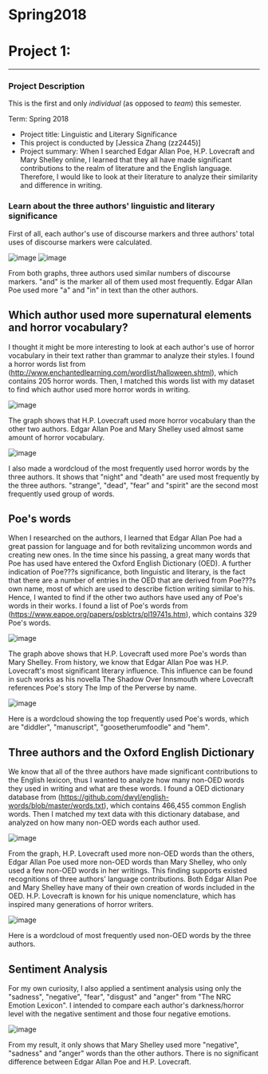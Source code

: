 # Spring2018
# Project 1:

----


### Project Description
This is the first and only *individual* (as opposed to *team*) this semester. 

Term: Spring 2018

+ Project title: Linguistic and Literary Significance
+ This project is conducted by [Jessica Zhang (zz2445)]
+ Project summary: When I searched Edgar Allan Poe, H.P. Lovecraft and Mary Shelley online, I learned that they all have made significant contributions to the realm of literature and the English language. Therefore, I would like to look at their literature to analyze their similarity and difference in writing.

### Learn about the three authors' linguistic and literary significance

First of all, each author's use of discourse markers and three authors' total uses of discourse markers were calculated.

![image](figs/ndm.png)
![image](figs/Worldcloud_ndm.png)

From both graphs, three authors used similar numbers of discourse markers. "and" is the marker all of them used most frequently. Edgar Allan Poe used more "a" and "in" in text than the other authors.

## Which author used more supernatural elements and horror vocabulary?

I thought it might be more interesting to look at each author's use of horror vocabulary in their text rather than grammar to analyze their styles. I found a horror words list from (http://www.enchantedlearning.com/wordlist/halloween.shtml), which contains 205 horror words. Then, I matched this words list with my dataset to find which author used more horror words in writing.

![image](figs/horror.png)

The graph shows that H.P. Lovecraft used more horror vocabulary than the other two authors. Edgar Allan Poe and Mary Shelley used almost same amount of horror vocabulary.

![image](figs/Worldcloud_horror.png)

I also made a wordcloud of the most frequently used horror words by the three authors. It shows that "night" and "death" are used most frequently by the three authors. "strange", "dead", "fear" and "spirit" are the second most frequently used group of words.

## Poe's words

When I researched on the authors, I learned that Edgar Allan Poe had a great passion for language and for both revitalizing uncommon words and creating new ones. In the time since his passing, a great many words that Poe has used have entered the Oxford English Dictionary (OED). A further indication of Poe???s significance, both linguistic and literary, is the fact that there are a number of entries in the OED that are derived from Poe???s own name, most of which are used to describe fiction writing similar to his. Hence, I wanted to find if the other two authors have used any of Poe's words in their works. I found a list of Poe's words from (https://www.eapoe.org/papers/psblctrs/pl19741s.htm), which contains 329 Poe's words.

![image](figs/poe.png)

The graph above shows that H.P. Lovecraft used more Poe's words than Mary Shelley. From history, we know that Edgar Allan Poe was H.P. Lovecraft's most significant literary influence. This influence can be found in such works as his novella The Shadow Over Innsmouth where Lovecraft references Poe's story The Imp of the Perverse by name.

![image](figs/Worldcloud_poe.png)

Here is a wordcloud showing the top frequently used Poe's words, which are "diddler", "manuscript", "goosetherumfoodle" and "hem".

## Three authors and the Oxford English Dictionary
We know that all of the three authors have made significant contributions to the English lexicon, thus I wanted to analyze how many non-OED words they used in writing and what are these words. I found a OED dictionary database from (https://github.com/dwyl/english-words/blob/master/words.txt), which contains 466,455 common English words. Then I matched my text data with this dictionary database, and analyzed on how many non-OED words each author used.

![image](figs/oed.png)

From the graph, H.P. Lovecraft used more non-OED words than the others, Edgar Allan Poe used more non-OED words than Mary Shelley, who only used a few non-OED words in her writings. This finding supports existed recognitions of three authors' language contributions. Both Edgar Allan Poe and Mary Shelley have many of their own creation of words included in the OED. H.P. Lovecraft is known for his unique nomenclature, which has inspired many generations of horror writers.

![image](figs/Worldcloud_oed.png)

Here is a wordcloud of most frequently used non-OED words by the three authors.

## Sentiment Analysis

For my own curiosity, I also applied a sentiment analysis using only the "sadness", "negative", "fear", "disgust" and "anger" from "The NRC Emotion Lexicon". I intended to compare each author's darkness/horror level with the negative sentiment and those four negative emotions.

![image](figs/sa.png)

From my result, it only shows that Mary Shelley used more "negative", "sadness" and "anger" words than the other authors. There is no significant difference between Edgar Allan Poe and H.P. Lovecraft.
